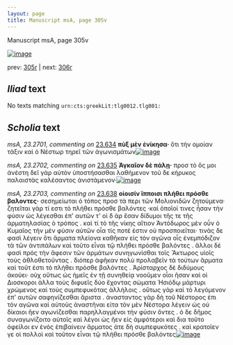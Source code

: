 ```yaml
---
layout: page
title: Manuscript msA, page 305v
---
```


Manuscript msA, page 305v

[![image](http://www.homermultitext.org/iipsrv?OBJ=IIP,1.0&FIF=/project/homer/pyramidal/deepzoom/hmt/vaimg/2017a/VA305VN_0807.tif&WID=100&CVT=JPEG)](http://www.homermultitext.org/ict2/?urn=urn:cite2:hmt:vaimg.2017a:VA305VN_0807)

prev:  [305r](../305r) | next:  [306r](../306r)

## *Iliad* text

No texts matching `urn:cts:greekLit:tlg0012.tlg001:`

## *Scholia* text

*msA, 23.2701, commenting on* [23.634](#23.634)  <a id="msA_23.2701"/> **πὺξ μὲν ἐνίκησα·** ὅτι τὴν ομοίαν τάξιν καὶ ὁ Νέστωρ τηρεῖ τῶν ἀγωνισμάτων[![image](http://www.homermultitext.org/iipsrv?OBJ=IIP,1.0&FIF=/project/homer/pyramidal/deepzoom/hmt/vaimg/2017a/VA305VN_0807.tif&RGN=0.231,0.1382,0.441,0.0165&WID=1000&CVT=JPEG)](http://www.homermultitext.org/ict2/?urn=urn:cite2:hmt:vaimg.2017a:VA305VN_0807@0.231,0.1382,0.441,0.0165)

*msA, 23.2702, commenting on* [23.635](#23.635)  <a id="msA_23.2702"/> **Ἀγκαῖον δὲ πάλῃ·** προσ τὸ ὅς μοι ἀνέστη δεῖ γὰρ αὐτὸν ὑποστήσασθαι λαθήμενον τοῦ δε κήρυκος παλαιστὰς καλέσαντος ἀνιστάμενον·[![image](http://www.homermultitext.org/iipsrv?OBJ=IIP,1.0&FIF=/project/homer/pyramidal/deepzoom/hmt/vaimg/2017a/VA305VN_0807.tif&RGN=0.235,0.136,0.676,0.0346&WID=1000&CVT=JPEG)](http://www.homermultitext.org/ict2/?urn=urn:cite2:hmt:vaimg.2017a:VA305VN_0807@0.235,0.136,0.676,0.0346)

*msA, 23.2703, commenting on* [23.638](#23.638)  <a id="msA_23.2703"/> **οἱοισίν ἵπποισι πλήθει πρόσθε βαλοντες·** σεσημείωται ὁ τόπος προσ τὰ περι τῶν Μολιονιδῶν ζητούμενα· ζητεῖται γὰρ τί εστι τὸ πλήθει πρόσθε βαλόντες ·καὶ ὁποῖοί τινες ἧσαν τὴν φύσιν ὡς λέγεσθαι ἐπ' αυτῶν τ' οὶ δ ὰρ ἔσαν δίδυμοι τῆς τε τῆς ἁρματηλασίας ὁ τρόπος . καὶ τί τὸ τῆς νίκης αἴτιον Ἀντόδωρος μὲν οὖν ὁ Κυμαῖος τὴν μὲν φύσιν αὐτῶν οἷα τίς ποτέ ἐστιν οὐ προσποιεῖται· τινὰς δε φασὶ λέγειν ὅτι ἅρματα πλείονα καθῆκαν εἰς τὸν αγῶνα οἷς ἐνεμπόδιζον τὰ τῶν ἀντιπάλων καὶ τοῦτο εἶναι τῷ πλήθει πρόσθε βαλόντες . ἄλλοι δὲ φασὶ πρὸς τὴν ἄφεσιν τῶν ἁρμάτων συνηγωνίσθαι τοῖς Ἄκτωρος υἱοῖς τοὺς ἀθλοθετοῦντας . διόπερ ἀφῆκαν πολὺ προλαβεῖν τὰ τούτων ἅρματα καὶ τοῦτ έστι τὸ πλήθει πρόσθε βαλόντες . Ἀρίσταρχος δὲ διδύμους ἀκούει· οὐχ οὕτως ὡς ἡμεῖς ἐν τῇ συνηθείᾳ νοοῦμεν οἷοι ῆσαν καὶ οἱ Διοσκοροι ἀλλα τοὺς διφυεῖς δύο ἔχοντας σώματα Ἡσιόδῳ μάρτυρι χρώμενος καὶ τοὺς συμπεφυκότας ἀλλήλοις . οὕτως γὰρ καὶ τὸ λεγόμενον ἐπ' αυτῶν σαφηνίζεσθαι ἄριστα . ἀνασταντος γὰρ δὴ τοῦ Νέστορος ἐπι τὸν αγῶνα καὶ αὐτοὺς ἀναστῆναι εἰτα τὸν μὲν Nέστορα λέγειν ὡς οὐ δίκαιοι ῆεν αγωνίζεσθαι παρηλλαγμένοι τὴν φύσιν ὄντες . ὁ δε δῆμος συναγωνίζοιτο αὐτοῖς καὶ λέγοι ὡς ῆεν εἱς ἀμφότεροι καὶ δια τοῦτο ὀφείλοι εν ἐνὸς ἐπιβαίνειν ἅρματος ἁτε δὴ συμπεφυκότες . καὶ κρατοῖεν γε οἱ πολλοὶ καὶ τοῦτον εἶναι τῷ πλήθει πρόσθε βαλόντες[![image](http://www.homermultitext.org/iipsrv?OBJ=IIP,1.0&FIF=/project/homer/pyramidal/deepzoom/hmt/vaimg/2017a/VA305VN_0807.tif&RGN=0.208,0.1473,0.714,0.269&WID=1000&CVT=JPEG)](http://www.homermultitext.org/ict2/?urn=urn:cite2:hmt:vaimg.2017a:VA305VN_0807@0.208,0.1473,0.714,0.269)